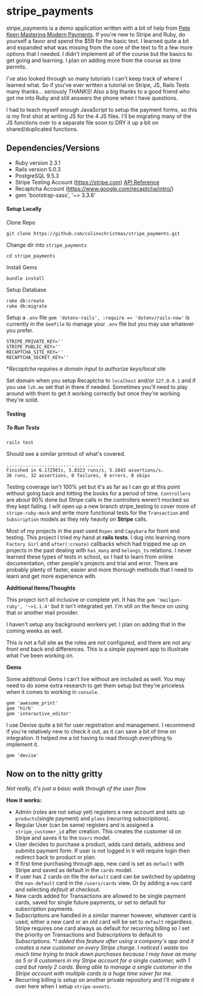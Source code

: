 # stripe_payments

stripe_payments is a demo application written with a bit of help from [Pete Keen Mastering Modern Payments](https://www.masteringmodernpayments.com/).
If you're new to Stripe and Ruby, do yourself a favor and spend the $59 for the basic text. I learned quite a bit and expanded what was missing from the core of the text to fit a few more options that I needed. I didn't implement all of the course but the basics to get going and learning. I plan on adding more from the course as time permits.

I've also looked through so many tutorials I can't keep track of where I learned what. So if you've ever written a tutorial on Stripe, JS, Rails Tests many thanks... seriously THANKS! Also a big thanks to a good friend who got me into Ruby and still answers the phone when I have questions.  

I had to teach myself enough JavaScript to setup the payment forms, so this is my first shot at writing JS for the 4 JS files. I'll be migrating many of the JS functions over to a separate file soon to DRY it up a bit on shared/duplicated functions.

## Dependencies/Versions

* Ruby version 2.3.1
* Rails version 5.0.3
* PostgreSQL 9.5.3
* Stripe Testing Account (https://stripe.com) [API Reference](https://stripe.com/docs/api)
* Recaptcha Account (https://www.google.com/recaptcha/intro/)
* gem 'bootstrap-sass', '~> 3.3.6'

#### Setup Locally
Clone Repo
```
git clone https://github.com/colinxchristmas/stripe_payments.git
```
Change dir into `stripe_payments`
```
cd stripe_payments
```
Install Gems
```
bundle install
```
Setup Database
```
rake db:create
rake db:migrate
```
Setup a `.env` file
`gem 'dotenv-rails', :require => 'dotenv/rails-now'` is currently in the `Gemfile` to manage your `.env` file but you may use whatever you prefer.
```
STRIPE_PRIVATE_KEY=''
STRIPE_PUBLIC_KEY=''
RECAPTCHA_SITE_KEY=''
RECAPTCHA_SECRET_KEY=''
```
**Recaptcha requires a domain input to authorize keys/local site*

Set domain when you setup Recaptcha to `localhost` and/or `127.0.0.1` and if you use `lvh.me` set that in there if needed. Sometimes you'll need to play around with them to get it working correctly but once they're working they're solid.

#### Testing
##### To Run Tests
```
rails test
```
Should see a similar printout of what's covered.
```
....................................
Finished in 6.172501s, 5.8323 runs/s, 5.1843 assertions/s.
36 runs, 32 assertions, 0 failures, 0 errors, 0 skips
```
Testing coverage isn't 100% yet but it's as far as I can go at this point without going back and hitting the books for a period of time. `Controllers` are about 90% done but Stripe calls in the controllers weren't mocked so they kept failing. I will open up a new branch stripe_testing to cover more of `stripe-ruby-mock` and write more functional tests for the `Transaction` and `Subscription` models as they rely heavily on **Stripe** calls.

Most of my projects in the past used `Rspec` and `Capybara` for front end testing. This project I tried my hand at **rails tests**. I dug into learning more `Factory Girl` and `after(:create)` callbacks which had tripped me up on projects in the past dealing with `has_many` and `belongs_to` relations. I never learned these types of tests in school, so I had to learn from online documentation, other people's projects and trial and error. There are probably plenty of faster, easier and more thorough methods that I need to learn and get more experience with.

**Additional Items/Thoughts**

This project isn't all inclusive or complete yet. It has the `gem 'mailgun-ruby', '~>1.1.4'` but it isn't integrated yet. I'm still on the fence on using that or another mail provider.

I haven't setup any background workers yet. I plan on adding that in the coming weeks as well.

This is not a full site as the roles are not configured, and there are not any front end back end differences. This is a simple payment app to illustrate what I've been working on.

**Gems**

Some additional Gems I can't live without are included as well. You may need to do some extra research to get them setup but they're priceless when it comes to working in `console`.
```
gem 'awesome_print'
gem 'hirb'
gem 'interactive_editor'
```
I use Devise quite a bit for user registration and management. I recommend if you're relatively new to check it out, as it can save a bit of time on integration. It helped me a lot having to read through everything to implement it.

`gem 'devise'`

## Now on to the nitty gritty
*Not really, it's just a basic walk through of the user flow*

**How it works:**
- Admin (roles are not setup yet) registers a new account and sets up `products`(single payment) and `plans` (recurring subscriptions).
- Regular User (can be same) registers and is assigned a `stripe_customer_id` after creation. This creates the customer id on Stripe and saves it to the `Users` model.
- User decides to purchase a product, adds card details, address and submits payment form. If user is not logged in it will require login then redirect back to product or plan.
- If first time purchasing through app, new card is set as `default` with Stripe and saved as default in the `cards` model.
- If user has 2 cards on file the `default` card can be switched by updating the `non-default` card in the `/users/cards` view. Or by adding a `new` card and selecting *default* at checkout.
- New cards added for Transactions are allowed to be single payment cards, saved for single future payments, or set to default for subscription payments.
- Subscriptions are handled in a similar manner however, whatever card is used, either a new card or an old card will be set to `default` regardless. Stripe requires one card always as default for recurring billing so I set the priority on Transactions and Subscriptions to default to Subscriptions.
**I added this feature after using a company's app and it creates a new customer on every Stripe charge. I noticed I waste too much time trying to track down purchases because I may have as many as 5 or 6 customers in my Stripe account for a single customer, with 1 card but rarely 2 cards. Being able to manage a single customer in the Stripe account with multiple cards is a huge time saver for me.*
- Recurring billing is setup on another private repository and I'll migrate it over here when I setup `stripe-events`.
